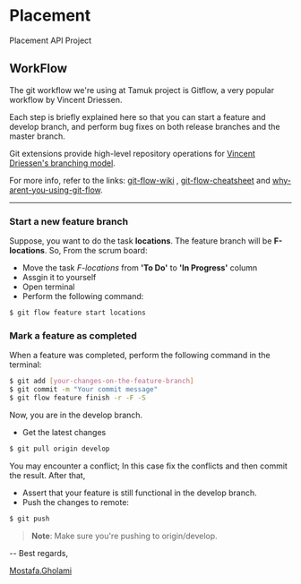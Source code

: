 # Placement

Placement API Project

## WorkFlow

The git workflow we're using at Tamuk project is Gitflow, a very popular workflow by Vincent Driessen.

Each step is briefly explained here so that you can start a feature and develop branch, and perform bug fixes on both release branches and the master branch.

Git extensions provide high-level repository operations for [Vincent Driessen's branching model][git-branching-model].

For more info, refer to the links: [git-flow-wiki] , [git-flow-cheatsheet] and [why-arent-you-using-git-flow].

---

### Start a new feature branch

Suppose, you want to do the task **locations**. The feature branch will be **F-locations**. So, From the scrum board:

- Move the task _F-locations_ from **'To Do'** to **'In Progress'** column
- Assgin it to yourself
- Open terminal
- Perform the following command:

```sh
$ git flow feature start locations
```

### Mark a feature as completed

When a feature was completed, perform the following command in the terminal:

```sh
$ git add [your-changes-on-the-feature-branch]
$ git commit -m "Your commit message"
$ git flow feature finish -r -F -S
```

Now, you are in the develop branch.

- Get the latest changes

```sh
$ git pull origin develop
```

You may encounter a conflict; In this case fix the conflicts and then commit the result. After that,

- Assert that your feature is still functional in the develop branch.
- Push the changes to remote:

```sh
$ git push
```

> **Note**: Make sure you're pushing to origin/develop.

--
Best regards,

[Mostafa.Gholami](https://github.com/mst-ghi)

[//]: # "These are reference links used in the body of this note and get stripped out when the markdown processor does its job. There is no need to format nicely because it shouldn't be seen."
[git-flow-wiki]: https://github.com/petervanderdoes/gitflow-avh/wiki
[git-flow-cheatsheet]: http://danielkummer.github.io/git-flow-cheatsheet/
[why-arent-you-using-git-flow]: https://jeffkreeftmeijer.com/2010/why-arent-you-using-git-flow/
[git-branching-model]: http://nvie.com/posts/a-successful-git-branching-model/
